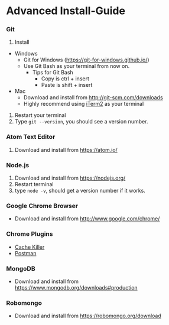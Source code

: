 # Advanced Install-Guide

### Git
1. Install
  * Windows
    * Git for Windows (https://git-for-windows.github.io/)
    * Use Git Bash as your terminal from now on.
      * Tips for Git Bash
        * Copy is ctrl + insert
        * Paste is shift + insert
  * Mac
    * Download and install from http://git-scm.com/downloads
    * Highly recommend using [iTerm2](https://www.iterm2.com/) as your terminal
1. Restart your terminal
1. Type `git --version`, you should see a version number.

### Atom Text Editor
1. Download and install from https://atom.io/

### Node.js
1. Download and install from https://nodejs.org/
1. Restart terminal
1. type `node -v`, should get a version number if it works.

### Google Chrome Browser
* Download and install from http://www.google.com/chrome/

### Chrome Plugins
* [Cache Killer](https://chrome.google.com/webstore/detail/cache-killer/jpfbieopdmepaolggioebjmedmclkbap)
* [Postman](https://chrome.google.com/webstore/detail/postman/fhbjgbiflinjbdggehcddcbncdddomop)

### MongoDB
* Download and install from https://www.mongodb.org/downloads#production

### Robomongo
* Download and install from https://robomongo.org/download



